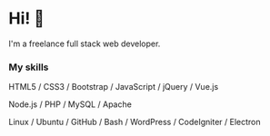 # Hi! 👋

I'm a freelance full stack web developer.

### My skills

HTML5 / CSS3 / Bootstrap / JavaScript / jQuery / Vue.js

Node.js / PHP / MySQL / Apache

Linux / Ubuntu / GitHub / Bash / WordPress / CodeIgniter / Electron
